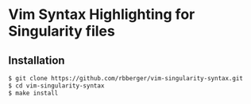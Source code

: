 # Vim Syntax Highlighting for Singularity files

## Installation

```bash
$ git clone https://github.com/rbberger/vim-singularity-syntax.git
$ cd vim-singularity-syntax
$ make install
```
